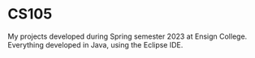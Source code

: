 # CS105
My projects developed during Spring semester 2023 at Ensign College. Everything developed in Java, using the Eclipse IDE.
